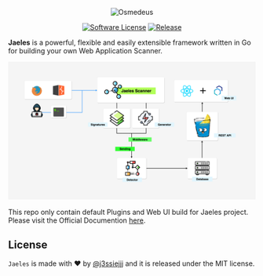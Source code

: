
<p align="center">
  <img alt="Osmedeus" src="https://image.flaticon.com/icons/svg/1432/1432425.svg" height="140" />
  <p align="center">
    <a href=""><img alt="Software License" src="https://img.shields.io/badge/license-MIT-brightgreen.svg?style=flat-square"></a>
    <a href="https://github.com/j3ssie/Osmedeus"><img alt="Release" src="https://img.shields.io/badge/version-beta%20v0.1-red.svg"></a>
  </p>
</p>

**Jaeles** is a powerful, flexible and easily extensible framework written in Go for building your own Web Application Scanner.

![Architecture](imgs/jaeles-architecture.png)

This repo only contain default Plugins and Web UI build for Jaeles project. Please visit the
Official Documention [here](https://jaeles-project.github.io/).


## License

`Jaeles` is made with ♥  by [@j3ssiejjj](https://twitter.com/j3ssiejjj) and it is released under the MIT license.